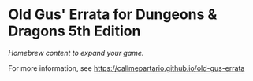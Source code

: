 # Old Gus' Errata for Dungeons & Dragons 5th Edition

*Homebrew content to expand your game.*

For more information, see https://callmepartario.github.io/old-gus-errata
